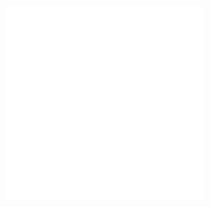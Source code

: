<img align="center" src="/github-metrics.svg" alt="Metrics" width="400">
<img align="top-right" src="/metrics.plugin.languages.svg" alt="Metrics" width="400">
